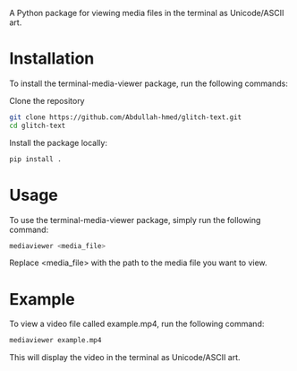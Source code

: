 A Python package for viewing media files in the terminal as Unicode/ASCII art.

# Installation
To install the terminal-media-viewer package, run the following commands:

Clone the repository

```bash
git clone https://github.com/Abdullah-hmed/glitch-text.git
cd glitch-text
```
Install the package locally:

```bash
pip install .
```
# Usage
To use the terminal-media-viewer package, simply run the following command:

```bash
mediaviewer <media_file>
```
Replace <media_file> with the path to the media file you want to view.

# Example
To view a video file called example.mp4, run the following command:

```bash
mediaviewer example.mp4
```

This will display the video in the terminal as Unicode/ASCII art.